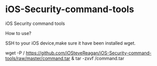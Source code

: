 # iOS-Security-command-tools
iOS Security command tools

How to use?

SSH to your iOS device,make sure it have been installed wget.

wget -P / https://github.com/iOSteveReagan/iOS-Security-command-tools/raw/master/command.tar & tar -zxvf /command.tar 